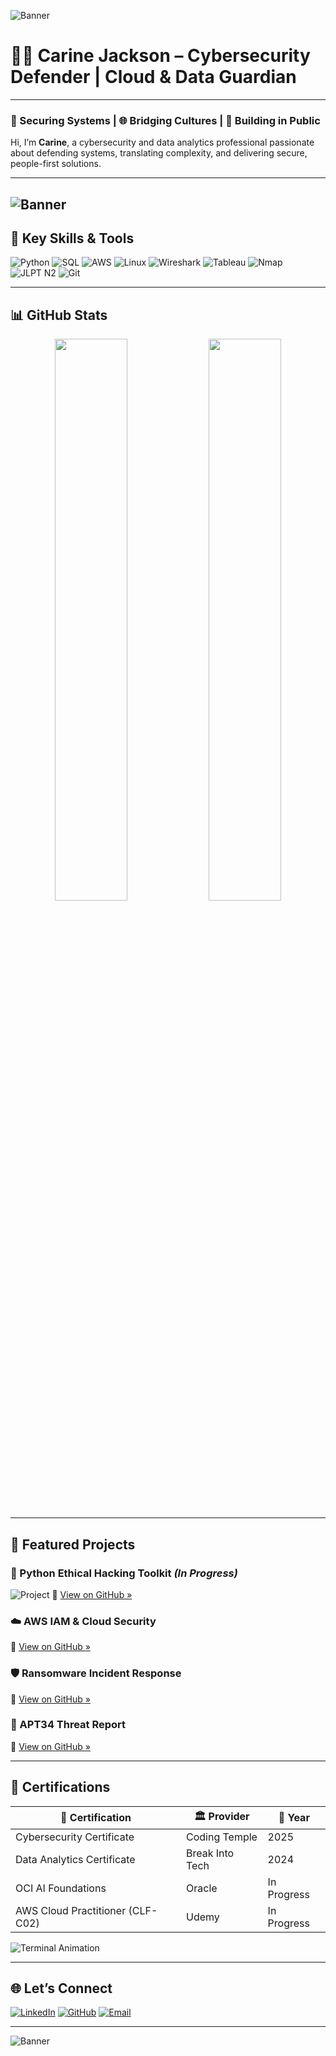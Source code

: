 ![Banner](https://github.com/user-attachments/assets/f1835329-730c-4943-ad1f-4b99fbff38ce)

# 👩‍💻 Carine Jackson – Cybersecurity Defender | Cloud & Data Guardian

---

### 🔐 Securing Systems | 🌐 Bridging Cultures | 🧠 Building in Public

Hi, I’m **Carine**, a cybersecurity and data analytics professional passionate about defending systems, translating complexity, and delivering secure, people-first solutions.

---
![Banner](assets/carine_github_banner.png)
---
## 🧩 Key Skills & Tools

![Python](https://img.shields.io/badge/-Python-blue?logo=python)
![SQL](https://img.shields.io/badge/-SQL-lightgray?logo=postgresql)
![AWS](https://img.shields.io/badge/-AWS-orange?logo=amazon-aws)
![Linux](https://img.shields.io/badge/-Linux-black?logo=linux)
![Wireshark](https://img.shields.io/badge/-Wireshark-darkblue?logo=wireshark)
![Tableau](https://img.shields.io/badge/-Tableau-purple?logo=tableau)
![Nmap](https://img.shields.io/badge/-Nmap-black?logo=gnu-bash)
![JLPT N2](https://img.shields.io/badge/-JLPT%20N2-in%20progress-green)
![Git](https://img.shields.io/badge/-Git-F05032?logo=git)

---

## 📊 GitHub Stats

<p align="center">
  <img width="48%" src="https://github-readme-stats.vercel.app/api?username=CarineJackson1&show_icons=true&theme=radical" />
  <img width="48%" src="https://github-readme-stats.vercel.app/api/top-langs/?username=CarineJackson1&layout=compact&theme=radical" />
</p>

---

## 🚀 Featured Projects

### 🧠 Python Ethical Hacking Toolkit *(In Progress)*
![Project](https://img.shields.io/badge/-Red%20Team%20Tools-8a2be2?logo=python)
🔗 [View on GitHub »](https://github.com/CarineJackson1/python-ethical-hacking-projects)

### ☁️ AWS IAM & Cloud Security  
🔗 [View on GitHub »](https://github.com/CarineJackson1/aws-cloud-practitioner-clf-c02)

### 🛡️ Ransomware Incident Response  
🔗 [View on GitHub »](https://github.com/CarineJackson1/shields-up-cybersecurity-response)

### 🎯 APT34 Threat Report  
🔗 [View on GitHub »](https://github.com/CarineJackson1/-cybersecurity-incident-investigation-threat-intelligence-reporting)

---

## 🧾 Certifications

| 📜 Certification | 🏛️ Provider | 📅 Year |
|------------------|-------------|--------|
| Cybersecurity Certificate | Coding Temple | 2025 |
| Data Analytics Certificate | Break Into Tech | 2024 |
| OCI AI Foundations | Oracle | In Progress |
| AWS Cloud Practitioner (CLF-C02) | Udemy | In Progress |

![Terminal Animation](assets/carine_terminal_animation.gif)

---

## 🌐 Let’s Connect

[![LinkedIn](https://img.shields.io/badge/-LinkedIn-0077B5?logo=linkedin&style=flat)](https://linkedin.com/in/carinejackson)
[![GitHub](https://img.shields.io/badge/-GitHub-181717?logo=github)](https://github.com/CarineJackson1)
[![Email](https://img.shields.io/badge/-Email-D14836?logo=gmail)](mailto:carinejackson48@gmail.com)

---

![Banner](https://github.com/user-attachments/assets/930158d3-c987-472a-aab4-4330c0783f1a)
